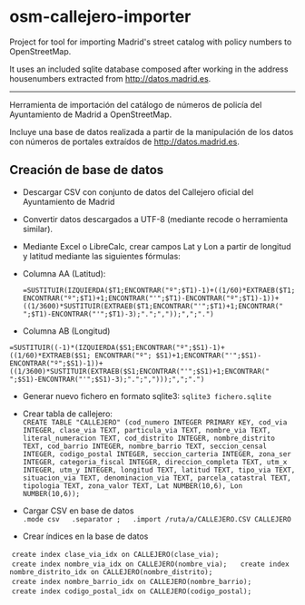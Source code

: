 osm-callejero-importer
======================

Project for tool for importing Madrid's street catalog with policy numbers to OpenStreetMap.

It uses an included sqlite database composed after working in the address housenumbers extracted from http://datos.madrid.es. 

------

Herramienta de importación del catálogo de números de policía del Ayuntamiento de Madrid a OpenStreetMap.

Incluye una base de datos realizada a partir de la manipulación de los datos con números de portales extraídos de http://datos.madrid.es. 


Creación de base de datos
-------------------------

* Descargar CSV con conjunto de datos del Callejero oficial del
  Ayuntamiento de Madrid 
    
* Convertir datos descargados a UTF-8 (mediante recode o herramienta
  similar).

* Mediante Excel o LibreCalc, crear campos Lat y Lon a partir de
  longitud y latitud mediante las siguientes fórmulas:
  
 * Columna AA (Latitud):

   `=SUSTITUIR(IZQUIERDA($T1;ENCONTRAR("º";$T1)-1)+((1/60)*EXTRAEB($T1;
   ENCONTRAR("º";$T1)+1;ENCONTRAR("'";$T1)-ENCONTRAR("º";$T1)-1))+
   ((1/3600)*SUSTITUIR(EXTRAEB($T1;ENCONTRAR("'";$T1)+1;ENCONTRAR("
   ";$T1)-ENCONTRAR("'";$T1)-3);".";","));",";".")`

 * Columna AB (Longitud)
  
  `=SUSTITUIR((-1)*(IZQUIERDA($S1;ENCONTRAR("º";$S1)-1)+((1/60)*EXTRAEB($S1; ENCONTRAR("º"; $S1)+1;ENCONTRAR("'";$S1)-ENCONTRAR("º";$S1)-1))+((1/3600)*SUSTITUIR(EXTRAEB($S1;ENCONTRAR("'";$S1)+1;ENCONTRAR(" ";$S1)-ENCONTRAR("'";$S1)-3);".";",")));",";".")`

* Generar nuevo fichero en formato sqlite3: `sqlite3 fichero.sqlite`

* Crear tabla de callejero:  
  `CREATE TABLE "CALLEJERO" (cod_numero INTEGER PRIMARY KEY, cod_via INTEGER, clase_via TEXT, particula_via TEXT, nombre_via TEXT, literal_numeracion TEXT, cod_distrito INTEGER, nombre_distrito TEXT, cod_barrio INTEGER, nombre_barrio TEXT, seccion_censal INTEGER, codigo_postal INTEGER, seccion_carteria INTEGER, zona_ser INTEGER, categoria_fiscal INTEGER, direccion_completa TEXT, utm_x INTEGER, utm_y INTEGER, longitud TEXT, latitud TEXT, tipo_via TEXT, situacion_via TEXT, denominacion_via TEXT, parcela_catastral TEXT, tipologia TEXT, zona_valor TEXT, Lat NUMBER(10,6), Lon NUMBER(10,6));`
 
* Cargar CSV en base de datos  
  `.mode csv  
   .separator ;  
   .import /ruta/a/CALLEJERO.CSV CALLEJERO`
   
* Crear índices en la base de datos

  `create index clase_via_idx on CALLEJERO(clase_via);`  
  `create index nombre_via_idx on CALLEJERO(nombre_via);`    
  `create index nombre_distrito_idx on CALLEJERO(nombre_distrito);`  
  `create index nombre_barrio_idx on CALLEJERO(nombre_barrio);`  
  `create index codigo_postal_idx on CALLEJERO(codigo_postal);`
   
